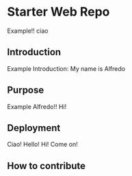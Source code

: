 # Starter Web Repo

Example!! ciao

## Introduction

Example Introduction: My name is Alfredo

## Purpose

Example Alfredo!! Hi!

## Deployment

Ciao! Hello! Hi! Come on!


## How to contribute
